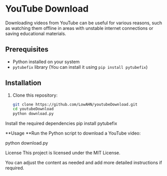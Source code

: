 # YouTube Download

Downloading videos from YouTube can be useful for various reasons, such as watching them offline in areas with unstable internet connections or saving educational materials.

## Prerequisites

- Python installed on your system
- `pytubefix` library (You can install it using `pip install pytubefix`)

## Installation

1. Clone this repository:
   ```sh
   git clone https://github.com/LowAHN/youtubeDownload.git
   cd youtubeDownload
   python download.py

Install the required dependencies
pip install pytubefix

**Usage
**Run the Python script to download a YouTube video:

python download.py


License
This project is licensed under the MIT License.

You can adjust the content as needed and add more detailed instructions if required.
